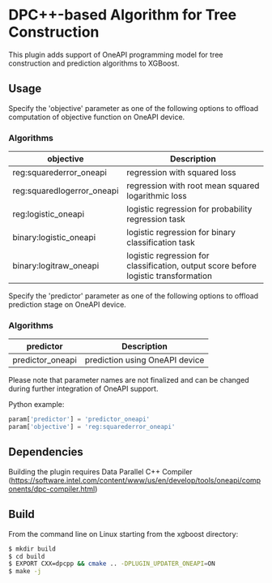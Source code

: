 # DPC++-based Algorithm for Tree Construction
This plugin adds support of OneAPI programming model for tree construction and prediction algorithms to XGBoost.

## Usage
Specify the 'objective' parameter as one of the following options to offload computation of objective function on OneAPI device. 

### Algorithms
| objective | Description |
| --- | --- |
reg:squarederror_oneapi | regression with squared loss  |
reg:squaredlogerror_oneapi | regression with root mean squared logarithmic loss |
reg:logistic_oneapi | logistic regression for probability regression task |
binary:logistic_oneapi | logistic regression for binary classification task |
binary:logitraw_oneapi | logistic regression for classification, output score before logistic transformation |

Specify the 'predictor' parameter as one of the following options to offload prediction stage on OneAPI device. 

### Algorithms
| predictor | Description |
| --- | --- |
predictor_oneapi | prediction using OneAPI device  |

Please note that parameter names are not finalized and can be changed during further integration of OneAPI support.

Python example:
```python
param['predictor'] = 'predictor_oneapi'
param['objective'] = 'reg:squarederror_oneapi'
```

## Dependencies
Building the plugin requires Data Parallel C++ Compiler (https://software.intel.com/content/www/us/en/develop/tools/oneapi/components/dpc-compiler.html)

## Build
From the command line on Linux starting from the xgboost directory:

```bash
$ mkdir build
$ cd build
$ EXPORT CXX=dpcpp && cmake .. -DPLUGIN_UPDATER_ONEAPI=ON
$ make -j
```
